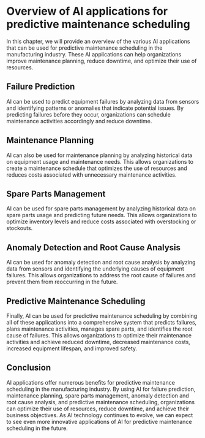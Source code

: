 Overview of AI applications for predictive maintenance scheduling
============================================================================================================================

In this chapter, we will provide an overview of the various AI applications that can be used for predictive maintenance scheduling in the manufacturing industry. These AI applications can help organizations improve maintenance planning, reduce downtime, and optimize their use of resources.

Failure Prediction
------------------

AI can be used to predict equipment failures by analyzing data from sensors and identifying patterns or anomalies that indicate potential issues. By predicting failures before they occur, organizations can schedule maintenance activities accordingly and reduce downtime.

Maintenance Planning
--------------------

AI can also be used for maintenance planning by analyzing historical data on equipment usage and maintenance needs. This allows organizations to create a maintenance schedule that optimizes the use of resources and reduces costs associated with unnecessary maintenance activities.

Spare Parts Management
----------------------

AI can be used for spare parts management by analyzing historical data on spare parts usage and predicting future needs. This allows organizations to optimize inventory levels and reduce costs associated with overstocking or stockouts.

Anomaly Detection and Root Cause Analysis
-----------------------------------------

AI can be used for anomaly detection and root cause analysis by analyzing data from sensors and identifying the underlying causes of equipment failures. This allows organizations to address the root cause of failures and prevent them from reoccurring in the future.

Predictive Maintenance Scheduling
---------------------------------

Finally, AI can be used for predictive maintenance scheduling by combining all of these applications into a comprehensive system that predicts failures, plans maintenance activities, manages spare parts, and identifies the root cause of failures. This allows organizations to optimize their maintenance activities and achieve reduced downtime, decreased maintenance costs, increased equipment lifespan, and improved safety.

Conclusion
----------

AI applications offer numerous benefits for predictive maintenance scheduling in the manufacturing industry. By using AI for failure prediction, maintenance planning, spare parts management, anomaly detection and root cause analysis, and predictive maintenance scheduling, organizations can optimize their use of resources, reduce downtime, and achieve their business objectives. As AI technology continues to evolve, we can expect to see even more innovative applications of AI for predictive maintenance scheduling in the future.
